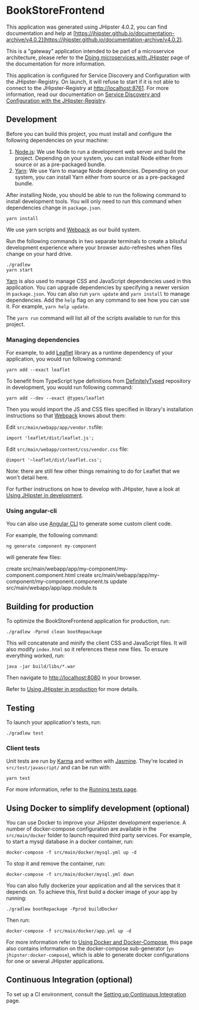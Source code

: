 # BookStoreFrontend
This application was generated using JHipster 4.0.2, you can find documentation and help at [https://jhipster.github.io/documentation-archive/v4.0.2](https://jhipster.github.io/documentation-archive/v4.0.2).

This is a "gateway" application intended to be part of a microservice architecture, please refer to the [Doing microservices with JHipster][] page of the documentation for more information.

This application is configured for Service Discovery and Configuration with the JHipster-Registry. On launch, it will refuse to start if it is not able to connect to the JHipster-Registry at [http://localhost:8761](http://localhost:8761). For more information, read our documentation on [Service Discovery and Configuration with the JHipster-Registry][].

## Development

Before you can build this project, you must install and configure the following dependencies on your machine:
1. [Node.js][]: We use Node to run a development web server and build the project.
   Depending on your system, you can install Node either from source or as a pre-packaged bundle.
2. [Yarn][]: We use Yarn to manage Node dependencies.
   Depending on your system, you can install Yarn either from source or as a pre-packaged bundle.

After installing Node, you should be able to run the following command to install development tools.
You will only need to run this command when dependencies change in `package.json`.

    yarn install

We use yarn scripts and [Webpack][] as our build system.


Run the following commands in two separate terminals to create a blissful development experience where your browser
auto-refreshes when files change on your hard drive.

    ./gradlew
    yarn start

[Yarn][] is also used to manage CSS and JavaScript dependencies used in this application. You can upgrade dependencies by
specifying a newer version in `package.json`. You can also run `yarn update` and `yarn install` to manage dependencies.
Add the `help` flag on any command to see how you can use it. For example, `yarn help update`.

The `yarn run` command will list all of the scripts available to run for this project.

### Managing dependencies

For example, to add [Leaflet][] library as a runtime dependency of your application, you would run following command:

    yarn add --exact leaflet

To benefit from TypeScript type definitions from [DefinitelyTyped][] repository in development, you would run following command:

    yarn add --dev --exact @types/leaflet

Then you would import the JS and CSS files specified in library's installation instructions so that [Webpack][] knows about them:

Edit `src/main/webapp/app/vendor.ts`file:
~~~
import 'leaflet/dist/leaflet.js';
~~~

Edit `src/main/webapp/content/css/vendor.css` file:
~~~
@import '~leaflet/dist/leaflet.css';
~~~

Note: there are still few other things remaining to do for Leaflet that we won't detail here.

For further instructions on how to develop with JHipster, have a look at [Using JHipster in development][].

### Using angular-cli

You can also use [Angular CLI][] to generate some custom client code.

For example, the following command:

    ng generate component my-component

will generate few files:

   create src/main/webapp/app/my-component/my-component.component.html
   create src/main/webapp/app/my-component/my-component.component.ts
   update src/main/webapp/app/app.module.ts

## Building for production

To optimize the BookStoreFrontend application for production, run:

    ./gradlew -Pprod clean bootRepackage

This will concatenate and minify the client CSS and JavaScript files. It will also modify `index.html` so it references these new files.
To ensure everything worked, run:

    java -jar build/libs/*.war

Then navigate to [http://localhost:8080](http://localhost:8080) in your browser.

Refer to [Using JHipster in production][] for more details.

## Testing

To launch your application's tests, run:

    ./gradlew test

### Client tests

Unit tests are run by [Karma][] and written with [Jasmine][]. They're located in `src/test/javascript/` and can be run with:

    yarn test



For more information, refer to the [Running tests page][].

## Using Docker to simplify development (optional)

You can use Docker to improve your JHipster development experience. A number of docker-compose configuration are available in the `src/main/docker` folder to launch required third party services.
For example, to start a mysql database in a docker container, run:

    docker-compose -f src/main/docker/mysql.yml up -d

To stop it and remove the container, run:

    docker-compose -f src/main/docker/mysql.yml down

You can also fully dockerize your application and all the services that it depends on.
To achieve this, first build a docker image of your app by running:

    ./gradlew bootRepackage -Pprod buildDocker

Then run:

    docker-compose -f src/main/docker/app.yml up -d

For more information refer to [Using Docker and Docker-Compose][], this page also contains information on the docker-compose sub-generator (`yo jhipster:docker-compose`), which is able to generate docker configurations for one or several JHipster applications.

## Continuous Integration (optional)

To set up a CI environment, consult the [Setting up Continuous Integration][] page.

[JHipster Homepage and latest documentation]: https://jhipster.github.io
[JHipster 4.0.2 archive]: https://jhipster.github.io/documentation-archive/v4.0.2
[Doing microservices with JHipster]: https://jhipster.github.io/documentation-archive/v4.0.2/microservices-architecture/
[Using JHipster in development]: https://jhipster.github.io/documentation-archive/v4.0.2/development/
[Service Discovery and Configuration with the JHipster-Registry]: https://jhipster.github.io/documentation-archive/v4.0.2/microservices-architecture/#jhipster-registry
[Using Docker and Docker-Compose]: https://jhipster.github.io/documentation-archive/v4.0.2/docker-compose
[Using JHipster in production]: https://jhipster.github.io/documentation-archive/v4.0.2/production/
[Running tests page]: https://jhipster.github.io/documentation-archive/v4.0.2/running-tests/
[Setting up Continuous Integration]: https://jhipster.github.io/documentation-archive/v4.0.2/setting-up-ci/


[Node.js]: https://nodejs.org/
[Yarn]: https://yarnpkg.org/
[Webpack]: https://webpack.github.io/
[Angular CLI]: https://cli.angular.io/
[BrowserSync]: http://www.browsersync.io/
[Karma]: http://karma-runner.github.io/
[Jasmine]: http://jasmine.github.io/2.0/introduction.html
[Protractor]: https://angular.github.io/protractor/
[Leaflet]: http://leafletjs.com/
[DefinitelyTyped]: http://definitelytyped.org/
